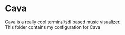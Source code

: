 # Cava

Cava is a really cool terminal/sdl based music visualizer.  
This folder contains my configuration for Cava
